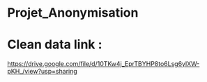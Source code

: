 # Projet_Anonymisation

# Clean data link :
https://drive.google.com/file/d/10TKw4j_EprTBYHP8to6Lsg6ylXW-pKH_/view?usp=sharing
